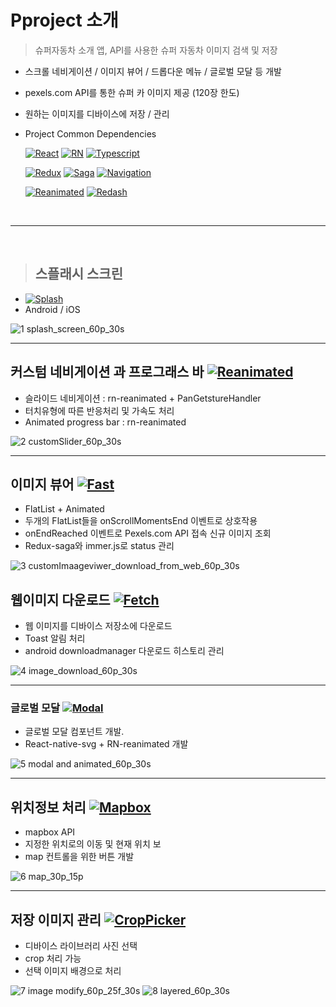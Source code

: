 # Pproject 소개

> 슈퍼자동차 소개 앱, API를 사용한 슈퍼 자동차 이미지 검색 및 저장

- 스크롤 네비게이션 / 이미지 뷰어 / 드롭다운 메뉴 / 글로벌 모달 등 개발
- pexels.com API를 통한 슈퍼 카 이미지 제공 (120장 한도)
- 원하는 이미지를 디바이스에 저장 / 관리
- Project Common Dependencies

  [![React](https://img.shields.io/badge/React-v16.13.1-white?style=flat&labelColor=blue&logoColor=black&logo=react)](https://github.com/facebook/react)
[![RN](https://img.shields.io/badge/React--Native-v0.63.4-white?style=fla&labelColor=blue&logoColor=blackt&logo=react)](https://github.com/facebook/react-native)
[![Typescript](https://img.shields.io/badge/Typescript-v4.1.3-white?style=flat&labelColor=blue&logoColor=black&logo=typescript)](https://github.com/microsoft/TypeScript)

  [![Redux](https://img.shields.io/badge/Redux-v7.2.2-white?style=flat&labelColor=blue&logoColor=black&logo=redux)](https://github.com/reduxjs/redux)
[![Saga](https://img.shields.io/badge/Redux--saga-v1.1.3-white?style=flat&labelColor=blue&logoColor=black&logo=redux-saga)](https://github.com/redux-saga/redux-saga)
[![Navigation](https://img.shields.io/badge/React--Navigation-v5-white?style=flat&labelColor=blue&logoColor=black&logo=react)](https://github.com/react-navigation/react-navigation)

  [![Reanimated](https://img.shields.io/badge/React--native--reanimated-v2.0.0--rc.0-white?style=flat&labelColor=blue&logoColor=black&logo=react)](https://docs.swmansion.com/react-native-reanimated/)
[![Redash](https://img.shields.io/badge/React--native--redash-v16.0.8-white?style=flat&labelColor=blue&logoColor=black&logo=react)](https://github.com/wcandillon/react-native-redash)
   
</br>   

***

</br>   
   
> ## 스플래시 스크린 
- [![Splash](https://img.shields.io/badge/React--native--splash--screen-v3.2.0-white?style=flat&labelColor=blue&logoColor=black&logo=react)](https://github.com/crazycodeboy/react-native-splash-screen)
- Android / iOS

![1 splash_screen_60p_30s](https://user-images.githubusercontent.com/25360777/108144861-d3642000-710d-11eb-95b7-e2f1066196fd.gif)

***

## 커스텀 네비게이션 과 프로그래스 바 [![Reanimated](https://img.shields.io/badge/React--native--reanimated-v2.0.0--rc.0-white?style=flat&labelColor=blue&logoColor=black&logo=react)](https://docs.swmansion.com/react-native-reanimated/)
- 슬라이드 네비게이션 : rn-reanimated + PanGetstureHandler
- 터치유형에 따른 반응처리 및 가속도 처리
- Animated progress bar : rn-reanimated

![2 customSlider_60p_30s](https://user-images.githubusercontent.com/25360777/108144893-e1b23c00-710d-11eb-8430-e286ed92766a.gif)

***

## 이미지 뷰어 [![Fast](https://img.shields.io/badge/React--native--fast--image-v8.2.4-white?style=flat&labelColor=blue&logoColor=black&logo=react)](https://github.com/DylanVann/react-native-fast-image)
- FlatList + Animated
- 두개의 FlatList들을 onScrollMomentsEnd 이벤트로 상호작용
- onEndReached 이벤트로 Pexels.com API 접속 신규 이미지 조회
- Redux-saga와 immer.js로 status 관리

![3 customImaageviwer_download_from_web_60p_30s](https://user-images.githubusercontent.com/25360777/108144918-ec6cd100-710d-11eb-934f-ce850e3593af.gif)

## 웹이미지 다운로드 [![Fetch](https://img.shields.io/badge/Rn--fetch--blob-v0.12.0-white?style=flat&labelColor=blue&logoColor=black&logo=react)](https://github.com/joltup/rn-fetch-blob)
- 웹 이미지를 디바이스 저장소에 다운로드
- Toast 알림 처리
- android downloadmanager 다운로드 히스토리 관리

![4 image_download_60p_30s](https://user-images.githubusercontent.com/25360777/108144940-f5f63900-710d-11eb-8443-db68a10023a5.gif)

***

### 글로벌 모달 [![Modal](https://img.shields.io/badge/React--native--svg-v12.1.0-white?style=flat&labelColor=blue&logoColor=black&logo=react)](https://github.com/react-native-svg/react-native-svg)
- 글로벌 모달 컴포넌트 개발.
- React-native-svg + RN-reanimated 개발

![5 modal and animated_60p_30s](https://user-images.githubusercontent.com/25360777/108144962-ff7fa100-710d-11eb-898b-bdb9848d7544.gif)

***

## 위치정보 처리 [![Mapbox](https://img.shields.io/badge/React--native--mapbox--gl-v8.1.0-white?style=flat&labelColor=blue&logoCoor=black&logo=google-maps)](https://github.com/react-native-mapbox-gl/maps)
- mapbox API
- 지정한 위치로의 이동 및 현재 위치 보 
- map 컨트롤을 위한 버튼 개발

![6 map_30p_15p](https://user-images.githubusercontent.com/25360777/108144976-07d7dc00-710e-11eb-8bed-eda478c2f53a.gif)

***

## 저장 이미지 관리 [![CropPicker](https://img.shields.io/badge/React--native--image--crop--picker-v0.35.3-white?style=flat&labelColor=blue&logoCoor=black&logo=react)](https://github.com/ivpusic/react-native-image-crop-picker)
- 디바이스 라이브러리 사진 선택
- crop 처리 가능
- 선택 이미지 배경으로 처리

![7 image modify_60p_25f_30s](https://user-images.githubusercontent.com/25360777/108144990-0efeea00-710e-11eb-8020-f2d9dbd74ecc.gif)
![8 layered_60p_30s](https://user-images.githubusercontent.com/25360777/108145022-19b97f00-710e-11eb-9f25-1527e4441dd0.gif)
